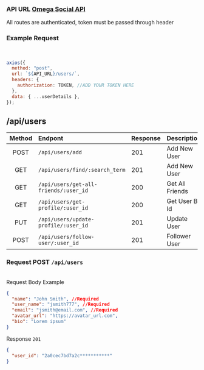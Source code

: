 ### API URL [Omega Social API](https://api-omega.herokuapp.com/)

All routes are authenticated, token must be passed through header

### Example Request

<br>

```javascript
axios({
  method: "post",
  url: `${API_URL}/users/`,
  headers: {
    authorization: TOKEN, //ADD YOUR TOKEN HERE
  },
  data: { ...userDetails },
});
```

## **/api/users**

| Method | Endpont                               | Response | Description     |
| :----: | :------------------------------------ | -------- | --------------- |
|  POST  | `/api/users/add`                      | 201      | Add New User    |
|  GET   | `/api/users/find/:search_term`        | 201      | Add New User    |
|  GET   | `/api/users/get-all-friends/:user_id` | 200      | Get All Friends |
|  GET   | `/api/users/get-profile/:user_id`     | 200      | Get User By Id  |
|  PUT   | `/api/users/update-profile/:user_id`  | 201      | Update User     |
|  POST  | `/api/users/follow-user/:user_id`     | 201      | Follower User   |

### Request POST `/api/users`

<br>
Request Body Example

```json
{
  "name": "John Smith", //Required
  "user_name": "jsmith777", //Required
  "email": "jsmith@email.com", //Required
  "avatar_url": "https://avatar_url.com",
  "bio": "Lorem ipsum"
}
```

Response `201`

```json
{
  "user_id": "2a0cec7bd7a2c***********"
}
```
